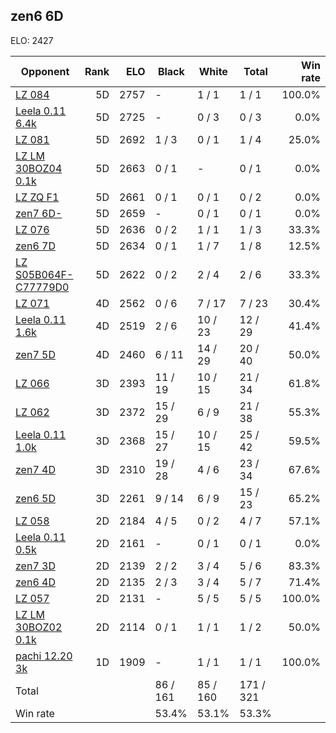 ## zen6 6D ##

ELO: 2427

Opponent | Rank | ELO | Black | White | Total | Win rate
---------|-----:|----:|-------|-------|-------|-------:
[LZ 084](LZ%20084.md) | 5D | 2757 | - | 1 / 1 | 1 / 1 | 100.0%
[Leela 0.11 6.4k](Leela%200.11%206.4k.md) | 5D | 2725 | - | 0 / 3 | 0 / 3 | 0.0%
[LZ 081](LZ%20081.md) | 5D | 2692 | 1 / 3 | 0 / 1 | 1 / 4 | 25.0%
[LZ LM 30BOZ04 0.1k](LZ%20LM%2030BOZ04%200.1k.md) | 5D | 2663 | 0 / 1 | - | 0 / 1 | 0.0%
[LZ ZQ F1](LZ%20ZQ%20F1.md) | 5D | 2661 | 0 / 1 | 0 / 1 | 0 / 2 | 0.0%
[zen7 6D-](zen7%206D-.md) | 5D | 2659 | - | 0 / 1 | 0 / 1 | 0.0%
[LZ 076](LZ%20076.md) | 5D | 2636 | 0 / 2 | 1 / 1 | 1 / 3 | 33.3%
[zen6 7D](zen6%207D.md) | 5D | 2634 | 0 / 1 | 1 / 7 | 1 / 8 | 12.5%
[LZ S05B064F-C77779D0](LZ%20S05B064F-C77779D0.md) | 5D | 2622 | 0 / 2 | 2 / 4 | 2 / 6 | 33.3%
[LZ 071](LZ%20071.md) | 4D | 2562 | 0 / 6 | 7 / 17 | 7 / 23 | 30.4%
[Leela 0.11 1.6k](Leela%200.11%201.6k.md) | 4D | 2519 | 2 / 6 | 10 / 23 | 12 / 29 | 41.4%
[zen7 5D](zen7%205D.md) | 4D | 2460 | 6 / 11 | 14 / 29 | 20 / 40 | 50.0%
[LZ 066](LZ%20066.md) | 3D | 2393 | 11 / 19 | 10 / 15 | 21 / 34 | 61.8%
[LZ 062](LZ%20062.md) | 3D | 2372 | 15 / 29 | 6 / 9 | 21 / 38 | 55.3%
[Leela 0.11 1.0k](Leela%200.11%201.0k.md) | 3D | 2368 | 15 / 27 | 10 / 15 | 25 / 42 | 59.5%
[zen7 4D](zen7%204D.md) | 3D | 2310 | 19 / 28 | 4 / 6 | 23 / 34 | 67.6%
[zen6 5D](zen6%205D.md) | 3D | 2261 | 9 / 14 | 6 / 9 | 15 / 23 | 65.2%
[LZ 058](LZ%20058.md) | 2D | 2184 | 4 / 5 | 0 / 2 | 4 / 7 | 57.1%
[Leela 0.11 0.5k](Leela%200.11%200.5k.md) | 2D | 2161 | - | 0 / 1 | 0 / 1 | 0.0%
[zen7 3D](zen7%203D.md) | 2D | 2139 | 2 / 2 | 3 / 4 | 5 / 6 | 83.3%
[zen6 4D](zen6%204D.md) | 2D | 2135 | 2 / 3 | 3 / 4 | 5 / 7 | 71.4%
[LZ 057](LZ%20057.md) | 2D | 2131 | - | 5 / 5 | 5 / 5 | 100.0%
[LZ LM 30BOZ02 0.1k](LZ%20LM%2030BOZ02%200.1k.md) | 2D | 2114 | 0 / 1 | 1 / 1 | 1 / 2 | 50.0%
[pachi 12.20 3k](pachi%2012.20%203k.md) | 1D | 1909 | - | 1 / 1 | 1 / 1 | 100.0%
Total | | | 86 / 161 | 85 / 160 | 171 / 321 | 
Win rate| | | 53.4% | 53.1% | 53.3% | 
